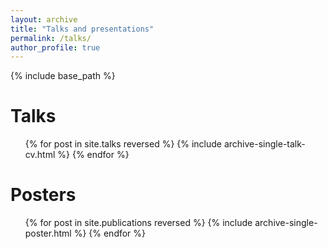 ```yaml
---
layout: archive
title: "Talks and presentations"
permalink: /talks/
author_profile: true
---
```


{% include base_path %}
  
Talks
======
   <ul>{% for post in site.talks reversed %}
    {% include archive-single-talk-cv.html %}
  {% endfor %}</ul>
  
Posters
======
  <ul>{% for post in site.publications reversed %}
    {% include archive-single-poster.html %}
  {% endfor %}</ul>
  

